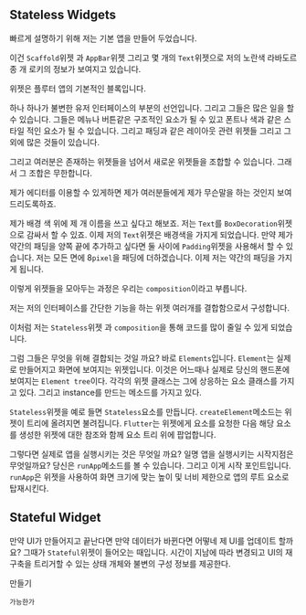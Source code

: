 ## Stateless Widgets

빠르게 설명하기 위해 저는 기본 앱을 만들어 두었습니다.

이건 ``Scaffold``위젯 과 ``AppBar``위젯 그리고 몇 개의 ``Text``위젯으로 저의 노란색 라바도르 종 개 로키의 정보가 보여지고 있습니다.

위젯은 플루터 앱의 기본적인  블록입니다.

하나 하나가 불변한 유저 인터페이스의 부분의 선언입니다. 그리고 그들은 많은 일을 할 수 있습니다. 그들은 메뉴나 버튼같은 구조적인 요소가 될 수 있고 폰트나 색과 같은 스타일 적인 요소가 될 수 있습니다. 그리고 패딩과 같은 레이아웃 관련 위젯들 그리고 그외에 많은 것들이 있습니다.

그리고 여러분은 존재하는 위젯들을 넘어서 새로운 위젯들을 조합할 수 있습니다. 그래서 그 조합은 무한합니다.

제가 에디터를 이용할 수 있게하면 제가 여러분들에게 제가 무슨말을 하는 것인지 보여드리도록하죠.

제가 배경 색 위에 제 개 이름을 쓰고 싶다고 해보죠. 저는 ``Text``를 ``BoxDecoration``위젯으로 감싸서 할 수 있죠. 이제 저의 ``Text``위젯은 배경색을 가지게 되었습니다.  만약 제가 약간의 패딩을 양쪽 끝에 추가하고 싶다면 둘 사이에 ``Padding``위젯을 사용해서 할 수 있습니다. 저는 모든 면에 8``pixel``을 패딩에 더하겠습니다. 이제 저는 약간의 패딩을 가지게 됩니다.

 이렇게 위젯들을 모아두는 과정은 우리는 ``composition``이라고 부릅니다.

 저는 저의 인터페이스를 간단한 기능을 하는 위젯 여러개를 결합함으로서 구성합니다.

이처럼 저는 ``Stateless``위젯 과 ``composition``을 통해 코드를 많이 줄일 수 있게 되었습니다.

그럼 그들은 무엇을 위해 결합되는 것일 까요? 바로 ``Elements``입니다. ``Element``는  실제로 만들어지고 화면에 보여지는 위젯입니다. 이것은 어느때나 실제로 당신의 핸드폰에 보여지는 ``Element tree``이다. 각각의 위젯 클래스는 그에 상응하는 요소 클래스를 가지고 있다. 그리고 instance를 만드는 메소드를 가지고 있다.

``Stateless``위젯을 예로 들면 ``Stateless``요소를 만듭니다.  ``createElement``메소드는 위젯이 트리에 올려지면 불려집니다. ``Flutter``는 위젯에게 요소를 요청한 다음 해당 요소를 생성한 위젯에 대한 참조와 함께 요소 트리 위에 팝업합니다.

그렇다면 실제로 앱을 실행시키는 것은 무엇일 까요? 일명 앱을 실행시키는 시작지점은 무엇일까요? 당신은 ``runApp``메소드를 볼 수 있습니다. 그리고 이게 시작 포인트입니다. ``runApp``은 위젯을 사용하여 화면 크기에 맞는 높이 및 너비 제한으로 앱의 루트 요소로 탑재시킨다. 

## Stateful Widget

만약 UI가 만들어지고 끝난다면 만약 데이터가 바뀐다면 어떻네 제 UI를 업데이트 할까요?  그때가 ``Stateful``위젯이 들어오는 때입니다. 시간이 지남에 따라 변경되고 UI의 재구축을 트리거할 수 있는 상태 개체와 불변의 구성 정보를 제공한다.

만들기 

```
가능한가
```



